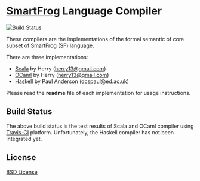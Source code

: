 # [SmartFrog](http://smartfrog.org) Language Compiler

[![Build Status](https://travis-ci.org/herry13/smartfrog-lang.svg?branch=master)](https://travis-ci.org/herry13/smartfrog-lang)

These compilers are the implementations of the formal semantic of core subset of [SmartFrog](http://smartfrog.org) (SF) language.

There are three implementations:

- [Scala](scala/) by Herry (herry13@gmail.com)
- [OCaml](ocaml/) by Herry (herry13@gmail.com)
- [Haskell](haskell/) by Paul Anderson (dcspaul@ed.ac.uk)

Please read the **readme** file of each implementation for usage instructions.


## Build Status

The above build status is the test results of Scala and OCaml compiler using [Travis-CI](https://travis-ci.org/herry13/smartfrog-lang) platform. Unfortunately, the Haskell compiler has not been integrated yet.


## License

[BSD License](https://raw.githubusercontent.com/herry13/smartfrog-lang/master/LICENSE)
